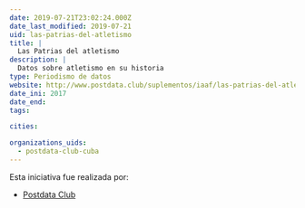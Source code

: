 ```yaml
---
date: 2019-07-21T23:02:24.000Z
date_last_modified: 2019-07-21
uid: las-patrias-del-atletismo
title: |
  Las Patrias del atletismo
description: |
  Datos sobre atletismo en su historia
type: Periodismo de datos
website: http://www.postdata.club/suplementos/iaaf/las-patrias-del-atletismo.html
date_ini: 2017
date_end: 
tags:

cities: 

organizations_uids:
  - postdata-club-cuba
---
```


Esta iniciativa fue realizada por:

- [Postdata Club](/organizaciones/postdata-club-cuba)
